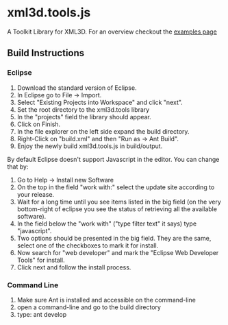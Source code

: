 # xml3d.tools.js

A Toolkit Library for XML3D. For an overview checkout the [examples page](http://xml3d.github.io/xml3d.tools.js/index.xhtml)

## Build Instructions

### Eclipse

1. Download the standard version of Eclipse.
2. In Eclipse go to File -> Import.
3. Select "Existing Projects into Workspace" and click "next".
4. Set the root directory to the xml3d.tools library
5. In the "projects" field the library should appear.
6. Click on Finish.
7. In the file explorer on the left side expand the build directory.
8. Right-Click on "build.xml" and then "Run as -> Ant Build".
9. Enjoy the newly build xml3d.tools.js in build/output.

By default Eclipse doesn't support Javascript in the editor. You can change that by:
1. Go to Help -> Install new Software
2. On the top in the field "work with:" select the update site according to your release.
3. Wait for a long time until you see items listed in the big field (on the very bottom-right of eclipse you see the status of retrieving all the available software).
4. In the field below the "work with" ("type filter text" it says) type "javascript".
5. Two options should be presented in the big field. They are the same, select one of the checkboxes to mark it for install.
6. Now search for "web developer" and mark the "Eclipse Web Developer Tools" for install.
7. Click next and follow the install process.

### Command Line

1. Make sure Ant is installed and accessible on the command-line
2. open a command-line and go to the build directory
3. type:
    ant develop
